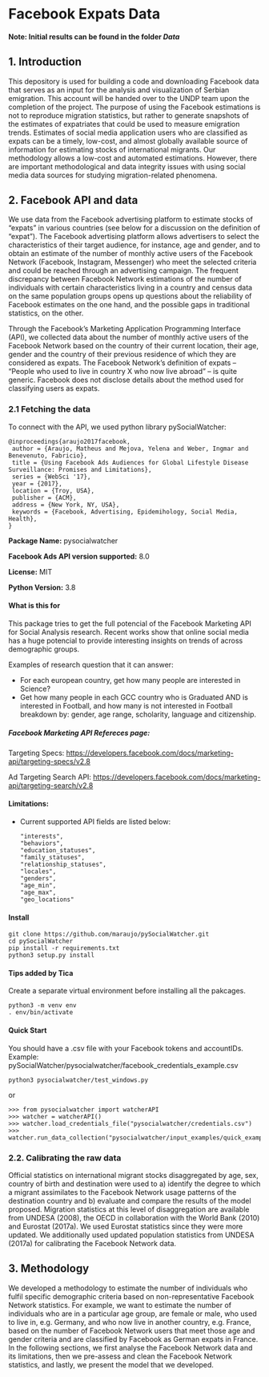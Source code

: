 # Facebook Expats Data

#### Note: Initial results can be found in the folder *Data*
## 1. Introduction
This depository is used for building a code and downloading Facebook data that serves as an input for the analysis and visualization of Serbian emigration. This account will be handed over to the UNDP team upon the completion of the project. The purpose of using the Facebook estimations is not to reproduce migration statistics, but rather to generate snapshots of the estimates of expatriates that could be used to measure emigration trends. Estimates of social media application users who are classified as expats can be a timely, low-cost, and almost globally available source of information for estimating stocks of international migrants. Our methodology allows a low-cost and automated estimations. However, there are important methodological and data integrity issues with using social media data sources for studying migration-related phenomena. 

## 2. Facebook API and data

We use data from the Facebook advertising platform to estimate stocks of “expats” in various countries (see below for a discussion on the definition of “expat”). The Facebook
advertising platform allows advertisers to select the characteristics of their target audience, for instance, age and gender, and to obtain an estimate of the number of monthly active users of the Facebook Network (Facebook, Instagram, Messenger) who meet the selected criteria and could be reached through an advertising campaign. The frequent discrepancy between Facebook Network estimations of the number of individuals with certain characteristics living in a country and census data on the same population groups opens up questions about the reliability of Facebook estimates on the one hand, and the possible gaps in traditional statistics, on the other.

Through the Facebook’s Marketing Application Programming Interface (API), we collected data about the number of monthly active users of the Facebook Network based on the
country of their current location, their age, gender and the country of their previous residence of which they are considered as expats. The Facebook Network’s definition of expats – “People who used to live in country X who now live abroad” – is quite generic. Facebook does not disclose details about the method used for classifying users as expats.

### 2.1 Fetching the data

To connect with the API, we used python library pySocialWatcher:

```
@inproceedings{araujo2017facebook,
 author = {Araujo, Matheus and Mejova, Yelena and Weber, Ingmar and Benevenuto, Fabricio},
 title = {Using Facebook Ads Audiences for Global Lifestyle Disease Surveillance: Promises and Limitations},
 series = {WebSci '17},
 year = {2017},
 location = {Troy, USA},
 publisher = {ACM},
 address = {New York, NY, USA},
 keywords = {Facebook, Advertising, Epidemihology, Social Media, Health},
} 
```

**Package Name:** pysocialwatcher

**Facebook Ads API version supported:** 8.0

**License:** MIT

**Python Version:** 3.8


#### What is this for
This package tries to get the full potencial of the Facebook Marketing API for Social Analysis research.
Recent works show that online social media has a huge potencial to provide interesting insights on trends of across demographic groups.

Examples of research question that it can answer:
* For each european country, get how many people are interested in Science?
* Get how many people in each GCC country who is Graduated AND is interested in Football, and how many is not interested in Football breakdown by: gender, age range, scholarity, language and citizenship.


##### Facebook Marketing API Refereces page:
Targeting Specs: https://developers.facebook.com/docs/marketing-api/targeting-specs/v2.8

Ad Targeting Search API: https://developers.facebook.com/docs/marketing-api/targeting-search/v2.8
#### Limitations:
* Current supported API fields are listed below:
    ```
    "interests",
    "behaviors",
    "education_statuses",
    "family_statuses",
    "relationship_statuses",
    "locales",
    "genders",
    "age_min",
    "age_max",
    "geo_locations"
    ```

#### Install
    git clone https://github.com/maraujo/pySocialWatcher.git
    cd pySocialWatcher
    pip install -r requirements.txt
    python3 setup.py install
    
#### Tips added by Tica
Create a separate virtual environment before installing all the pakcages.
    
    python3 -m venv env
    . env/bin/activate

#### Quick Start
You should have a .csv file with your Facebook tokens and accountIDs.
Example: pySocialWatcher/pysocialwatcher/facebook_credentials_example.csv
  
    python3 pysocialwatcher/test_windows.py

or

    >>> from pysocialwatcher import watcherAPI 
    >>> watcher = watcherAPI() 
    >>> watcher.load_credentials_file("pysocialwatcher/credentials.csv")
    >>> watcher.run_data_collection("pysocialwatcher/input_examples/quick_example.json")


### 2.2. Calibrating the raw data

Official statistics on international migrant stocks disaggregated by age, sex, country of birth and destination were used to a) identify the degree to which a migrant assimilates to the Facebook Network usage patterns of the destination country and b) evaluate and compare the results of the model proposed. Migration statistics at this level of disaggregation are available from UNDESA (2008), the OECD in collaboration with the World Bank (2010) and Eurostat (2017a). We used Eurostat statistics since they were more
updated. We additionally used updated population statistics from UNDESA (2017a) for calibrating the Facebook Network data.

## 3. Methodology

We developed a methodology to estimate the number of individuals who fulfil specific demographic criteria based on non-representative Facebook Network statistics. For example, we want to estimate the number of individuals who are in a particular age group, are female or male, who used to live in, e.g. Germany, and who now live in another country,
e.g. France, based on the number of Facebook Network users that meet those age and gender criteria and are classified by Facebook as German expats in France. In the following
sections, we first analyse the Facebook Network data and its limitations, then we pre-assess and clean the Facebook Network statistics, and lastly, we present the model that
we developed.
